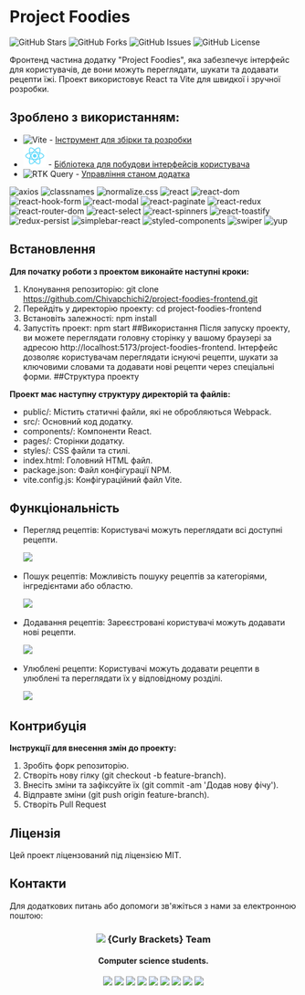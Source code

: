 # Project Foodies

![GitHub Stars](https://img.shields.io/github/stars/Chivapchichi2/project-foodies-frontend)
![GitHub Forks](https://img.shields.io/github/forks/Chivapchichi2/project-foodies-frontend)
![GitHub Issues](https://img.shields.io/github/issues/Chivapchichi2/project-foodies-frontend)
![GitHub License](https://img.shields.io/github/license/Chivapchichi2/project-foodies-frontend)

Фронтенд частина додатку "Project Foodies", яка забезпечує інтерфейс для користувачів, де вони можуть переглядати, шукати та додавати рецепти їжі. Проект використовує React та Vite для швидкої і зручної розробки.

## Зроблено з використанням:

- <img src="https://seeklogo.com/images/V/vite-logo-BFD4283991-seeklogo.com.png" alt="Vite" width="40" height="40"/> - <a href="https://vitejs.dev/" target="_blank">Інструмент для збірки та розробки</a>
- <img src="https://raw.githubusercontent.com/github/explore/main/topics/react/react.png" alt="React" width="40" height="40"/> - <a href="https://uk.legacy.reactjs.org/" target="_blank">Бібліотека для побудови інтерфейсів користувача</a>
- <img src="https://redux-toolkit.js.org/img/redux-logo-landscape.png" alt="RTK Query" width="70" height="40"/> - <a href="https://redux-toolkit.js.org/" target="_blank">Управління станом додатка</a>

![axios](https://img.shields.io/badge/axios-1.7.2-blue) ![classnames](https://img.shields.io/badge/classnames-2.5.1-blue) ![normalize.css](https://img.shields.io/badge/normalize.css-8.0.1-blue) ![react](https://img.shields.io/badge/react-18.2.0-blue) ![react-dom](https://img.shields.io/badge/react--dom-18.2.0-blue) ![react-hook-form](https://img.shields.io/badge/react--hook--form-7.51.5-blue) ![react-modal](https://img.shields.io/badge/react--modal-3.16.1-blue) ![react-paginate](https://img.shields.io/badge/react--paginate-8.2.0-blue) ![react-redux](https://img.shields.io/badge/react--redux-9.1.2-blue) ![react-router-dom](https://img.shields.io/badge/react--router--dom-6.23.1-blue) ![react-select](https://img.shields.io/badge/react--select-5.8.0-blue) ![react-spinners](https://img.shields.io/badge/react--spinners-0.13.8-blue) ![react-toastify](https://img.shields.io/badge/react--toastify-10.0.5-blue) ![redux-persist](https://img.shields.io/badge/redux--persist-6.0.0-blue) ![simplebar-react](https://img.shields.io/badge/simplebar--react-3.2.5-blue) ![styled-components](https://img.shields.io/badge/styled--components-6.1.11-blue) ![swiper](https://img.shields.io/badge/swiper-11.1.4-blue) ![yup](https://img.shields.io/badge/yup-1.4.0-blue)

## Встановлення

**Для початку роботи з проектом виконайте наступні кроки:**

1. Клонування репозиторію:
   git clone https://github.com/Chivapchichi2/project-foodies-frontend.git
2. Перейдіть у директорію проекту:
   cd project-foodies-frontend
3. Встановіть залежності:
   npm install
4. Запустіть проект:
   npm start
   ##Використання
   Після запуску проекту, ви можете переглядати головну сторінку у вашому браузері за адресою http://localhost:5173/project-foodies-frontend. Інтерфейс дозволяє користувачам переглядати існуючі рецепти, шукати за ключовими словами та додавати нові рецепти через спеціальні форми.
   ##Структура проекту

**Проект має наступну структуру директорій та файлів:**

- public/: Містить статичні файли, які не обробляються Webpack.
- src/: Основний код додатку.
- components/: Компоненти React.
- pages/: Сторінки додатку.
- styles/: CSS файли та стилі.
- index.html: Головний HTML файл.
- package.json: Файл конфігурації NPM.
- vite.config.js: Конфігураційний файл Vite.

## Функціональність

- Перегляд рецептів: Користувачі можуть переглядати всі доступні рецепти.

  <img src="./assets/readme/recipe-view.png" />

- Пошук рецептів: Можливість пошуку рецептів за категоріями, інгредієнтами або областю.

  <img src="./assets/readme/ingredient-area-search.png" />

- Додавання рецептів: Зареєстровані користувачі можуть додавати нові рецепти.

  <img src="./assets/readme/add-recipe.png" />

- Улюблені рецепти: Користувачі можуть додавати рецепти в улюблені та переглядати їх у відповідному розділі.

  <img src="./assets/readme/favorite-recipe.png" />

## Контрибуція

**Інструкції для внесення змін до проекту:**

1. Зробіть форк репозиторію.
2. Створіть нову гілку (git checkout -b feature-branch).
3. Внесіть зміни та зафіксуйте їх (git commit -am 'Додав нову фічу').
4. Відправте зміни (git push origin feature-branch).
5. Створіть Pull Request

## Ліцензія

Цей проект ліцензований під ліцензією MIT.

## Контакти

Для додаткових питань або допомоги зв'яжіться з нами за електронною поштою:

<h3 align="center"> <img src="https://github.com/blackcater/blackcater/raw/main/images/Hi.gif" height="32"/> {Curly Brackets} Team
</h3>
<h4 align="center">Computer science students.</h4>

<p align="center">
<a href="https://github.com/Chivapchichi2"><img src="https://avatars.githubusercontent.com/u/71591602?v=4" height="50"/></a> <a href="https://github.com/VladimirDegt"><img src="https://avatars.githubusercontent.com/u/107486166?v=4" height="50"/></a> <a href="https://github.com/Mamrenko-Alex"><img src="https://avatars.githubusercontent.com/u/92256567?v=4" height="50"/></a> <a href="https://github.com/FedotovMS"><img src="https://avatars.githubusercontent.com/u/113369815?v=4" height="50"/></a> <a href="https://github.com/AlexMoskalyk"><img src="https://avatars.githubusercontent.com/u/85188144?v=4" height="50"/></a> <a href="https://github.com/Podmaskov"><img src="https://avatars.githubusercontent.com/u/17013770?v=4" height="50"/></a> <a href="https://github.com/Vladnova"><img src="https://avatars.githubusercontent.com/u/61030713?v=4" height="50"/></a> <a href="https://github.com/bilcha"><img src="https://avatars.githubusercontent.com/u/33802160?v=4" height="50"/></a> <a href="https://github.com/MaxSamsonenko"><img src="https://avatars.githubusercontent.com/u/134505622?v=4" height="50"/></a>
</p>
